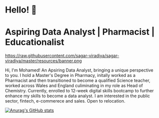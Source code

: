 # Hello! :wave:
# Aspiring Data Analyst | Pharmacist | Educationalist

https://raw.githubusercontent.com/sagar-viradiya/sagar-viradiya/master/resources/banner.png

Hi, I'm Mohamed! An Apsiring Data Analyst, bringing a unique perspective to you. I hold a Master's Degree in Pharmacy, initally worked as a Pharmacist and then transitioned to become a qualified Science teacher, worked across Wales and England culiminating in my role as Head of Chemistry. Currently, enrolled to 12-week digital skills bootcamp to further enhance my skills to become a data analyst. I am interested in the public sector, fintech, e-commerece and sales. Open to relocation.

[![Anurag's GitHub stats](https://github-readme-stats.vercel.app/api?username=mmdatalab)](https://github.com/anuraghazra/github-readme-stats)
